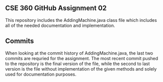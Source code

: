 ## CSE 360 GitHub Assignment 02

This repository includes the AddingMachine.java class file which includes all of the needed documentation and implementation.

## Commits
When looking at the commit history of AddingMachine.java, the last two commits are requried for the assignment. The most recent commit pushed to the repository
is the final version of the file, while the second to last version is the file without implementation of the given methods and solely used for 
documentation purposes. 
